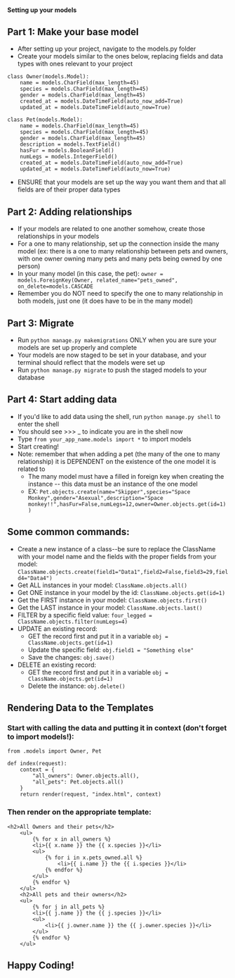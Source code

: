 #### Setting up your models

## Part 1: Make your base model
* After setting up your project, navigate to the models.py folder
* Create your models similar to the ones below, replacing fields and data types with ones relevant to your project
```
class Owner(models.Model):
    name = models.CharField(max_length=45)
    species = models.CharField(max_length=45)
    gender = models.CharField(max_length=45)
    created_at = models.DateTimeField(auto_now_add=True)
    updated_at = models.DateTimeField(auto_now=True)

class Pet(models.Model):
    name = models.CharField(max_length=45)
    species = models.CharField(max_length=45)
    gender = models.CharField(max_length=45)
    description = models.TextField()
    hasFur = models.BooleanField()
    numLegs = models.IntegerField()
    created_at = models.DateTimeField(auto_now_add=True)
    updated_at = models.DateTimeField(auto_now=True)
```
* ENSURE that your models are set up the way you want them and that all fields are of their proper data types

## Part 2: Adding relationships
* If your models are related to one another somehow, create those relationships in your models
* For a one to many relationship, set up the connection inside the many model (ex: there is a one to many relationship between pets and owners, with one owner owning many pets and many pets being owned by one person)
* In your many model (in this case, the pet):
`owner = models.ForeignKey(Owner, related_name="pets_owned", on_delete=models.CASCADE`
* Remember you do NOT need to specify the one to many relationship in both models, just one (it does have to be in the many model)

## Part 3: Migrate
* Run `python manage.py makemigrations` ONLY when you are sure your models are set up properly and complete
* Your models are now staged to be set in your database, and your terminal should reflect that the models were set up
* Run `python manage.py migrate` to push the staged models to your database 

## Part 4: Start adding data
* If you'd like to add data using the shell, run `python manage.py shell` to enter the shell
* You should see >>> _ to indicate you are in the shell now
* Type `from your_app_name.models import *` to import models
* Start creating!
* Note: remember that when adding a pet (the many of the one to many relationship) it is DEPENDENT on the existence of the one model it is related to
    * The many model must have a filled in foreign key when creating the instance -- this data must be an instance of the one model
    * EX: `Pet.objects.create(name="Skipper",species="Space Monkey",gender="Asexual",description="Space monkey!!",hasFur=False,numLegs=12,owner=Owner.objects.get(id=1))`

## Some common commands:
* Create a new instance of a class--be sure to replace the ClassName with your model name and the fields with the proper fields from your model: `ClassName.objects.create(field1="Data1",field2=False,field3=29,field4="Data4")`
* Get ALL instances in your model: `ClassName.objects.all()`
* Get ONE instance in your model by the id: `ClassName.objects.get(id=1)`
* Get the FIRST instance in your model: `ClassName.objects.first()`
* Get the LAST instance in your model: `ClassName.objects.last()`
* FILTER by a specific field value: `four_legged = ClassName.objects.filter(numLegs=4)`
* UPDATE an existing record:
    * GET the record first and put it in a variable `obj = ClassName.objects.get(id=1)`
    * Update the specific field: `obj.field1 = "Something else"`
    * Save the changes: `obj.save()`
* DELETE an existing record:
    * GET the record first and put it in a variable `obj = ClassName.objects.get(id=1)`
    * Delete the instance: `obj.delete()`

## Rendering Data to the Templates
### Start with calling the data and putting it in context (don't forget to import models!):
```
from .models import Owner, Pet

def index(request):
    context = {
        "all_owners": Owner.objects.all(),
        "all_pets": Pet.objects.all()
    }
    return render(request, "index.html", context)
```
### Then render on the appropriate template:
```
<h2>All Owners and their pets</h2>
    <ul>
        {% for x in all_owners %}
        <li>{{ x.name }} the {{ x.species }}</li>
        <ul>
            {% for i in x.pets_owned.all %}
                <li>{{ i.name }} the {{ i.species }}</li>
            {% endfor %}
        </ul>
        {% endfor %}
    </ul>
    <h2>All pets and their owners</h2>
    <ul>
        {% for j in all_pets %}
        <li>{{ j.name }} the {{ j.species }}</li>
        <ul>
            <li>{{ j.owner.name }} the {{ j.owner.species }}</li>
        </ul>
        {% endfor %}
    </ul>
```

## Happy Coding!